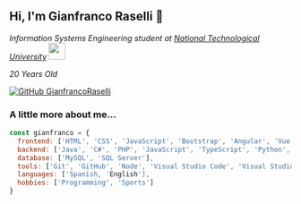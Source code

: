 <h2> Hi, I'm Gianfranco Raselli 👋</h2>
<p>
  <em>
    Information Systems Engineering student at <a href="https://www.utn.edu.ar/es/">National Technological University</a>
    <img src="https://media.giphy.com/media/fYSnHlufseco8Fh93Z/giphy.gif" width="30">
  </em>
</p>
<p>
  <em>
    20 Years Old
  </em>
</p>

[![GitHub GianfrancoRaselli](https://img.shields.io/github/followers/GianfrancoRaselli?label=follow&style=social)](https://github.com/GianfrancoRaselli)


### A little more about me...  

```javascript
const gianfranco = {
  frontend: ['HTML', 'CSS', 'JavaScript', 'Bootstrap', 'Angular', 'Vue'],
  backend: ['Java', 'C#', 'PHP', 'JavaScript', 'TypeScript', 'Python', 'NodeJS', 'ExpressJS'],
  database: ['MySQL', 'SQL Server'],
  tools: ['Git', 'GitHub', 'Node', 'Visual Studio Code', 'Visual Studio'],
  languages: ['Spanish, 'English'],
  hobbies: ['Programming', 'Sports']
}
```
